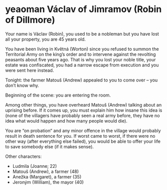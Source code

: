 # yeaoman Václav of Jimramov (Robin of Dillmore)

Your name is Václav (Robin), you used to be a nobleman but you have lost all your property, you are 45 years old.

You have been living in Květná (Worton) since you refused to summon the Territorial Army on the king’s order and to intervene against the revolting peasants about five years ago. That is why you lost your noble title, your estate was confiscated, you had a narrow escape from execution and you were sent here instead.

Tonight: the farmer Matouš (Andrew) appealed to you to come over – you don’t know why.

Beginning of the scene: you are entering the room.

Among other things, you have overheard Matouš (Andrew) talking about an uprising before. If it comes up, you must explain him how insane this idea is (none of the villagers have probably seen a real army before, they have no idea what would happen and how many people would die).

You are “on probation“ and any minor offence in the village would probably result in death sentence for you. If worst came to worst, if there were no other way (after everything else failed), you would be able to offer your life to save somebody else (if it makes sense).

Other characters:

- Ludmila (Joanne; 22)
- Matouš (Andrew), a farmer (48)
- Anežka (Margaret), a farmer (35)
- Jeroným (William), the mayor (40)

